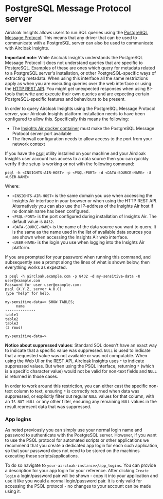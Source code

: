 # PostgreSQL Message Protocol server

Aircloak Insights allows users to run SQL queries using the [PostgreSQL Message
Protocol](https://www.postgresql.org/docs/current/static/protocol.html). This means that any driver that can be
used to communicate with a PostgreSQL server can also be used to communicate with Aircloak Insights.

**Important note**: While Aircloak Insights understands the PostgreSQL Message Protocol it does not understand
queries that are specific to PostgreSQL. Examples of these are ones which query for metadata related to a PostgreSQL server's
installation, or other PostgreSQL-specific ways of extracting metadata. When using this interface all the same restrictions apply
as when you are executing queries over the web interface or using the [HTTP REST API](/api.md).
You might get unexpected responses when using BI-tools that write and execute their own queries and
are expecting certain PostgreSQL-specific features and behaviours to be present.

In order to query Aircloak Insights using the PostgreSQL Message Protocol server, your Aircloak Insights platform
installation needs to have been configured to allow this. Specifically this means the following:

- The [Insights Air docker container](/ops/installation.md#insights-air) must make the PostgreSQL Message Protocol
  server port available
- The firewall configuration needs to allow access to the port from your network context

If you have the [psql](http://postgresguide.com/utilities/psql.html) utility installed on your machine and your
Aircloak Insights user account has access to a data source then you can quickly verify if the setup is working
or not with the following command:

```
psql -h <INSIGHTS-AIR-HOST> -p <PSQL-PORT> -d <DATA-SOURCE-NAME> -U <USER-NAME>
```

Where:

- `<INSIGHTS-AIR-HOST>` is the same domain you use when accessing the Insights Air interface in your browser or
  when using the HTTP REST API. Alternatively you can also use the IP-address of the Insights Air host if no
  domain name has been configured.
- `<PSQL-PORT>` is the port configured during installation of Insights Air. The default value is `8432`.
- `<DATA-SOURCE-NAME>` is the name of the data source you want to query. It is the same as the name used in the list of
  available data sources you are shown when accessing the Insights Air web interface.
- `<USER-NAME>` is the login you use when logging into the Insights Air platform.

If you are prompted for your password when running this command, and subsequently see a prompt along the lines of what
is shown below, then everything works as expected.

```
$ psql -h aircloak.example.com -p 8432 -d my-sensitive-data -U user@example.com
Password for user user@example.com:
psql (X.Y.Z, server A.B.C)
Type "help" for help.

my-sensitive-data=> SHOW TABLES;
     name
--------------
table1
table2
table3
(3 rows)

my-sensitive-data=>
```

**Notice about suppressed values**: Standard SQL doesn't have an exact way to indicate that a specific value was suppressed. `NULL` is used to indicate that a requested value was not available or was not computable. When using the Web UI or the REST API, Aircloak Insights uses `*` to indicate suppressed values. But when using the PSQL interface,
returning `*` (which is a specific character value) would not be valid for non-text fields and `NULL` is returned in those cases.

In order to work around this restriction, you can either cast the specific non-text column to text, ensuring `*` is correctly returned when data was suppressed, or explicitly filter out regular `NULL` values for that column, with an `IS NOT NULL` or any other filter, ensuring any remaining `NULL` values in the result represent data that was suppressed.

### App logins

As noted previously you can simply use your normal login name and password to authenticate with the PostgreSQL server.
However, if you want to use the PSQL protocol for automated scripts or other applications we recommend that you create
a dedicated app login for each such application, so that your password does not need to be stored on the machines
executing those scripts/applications.

To do so navigate to `your-aircloak-instance>/app_logins`. You can provide a description for your app login for your
reference. After clicking `Create login` a login/password pair will be shown - copy it into your application and use it
like you would a normal login/password pair. It is only valid for accessing the PSQL protocol - no changes to your
account can be made using it.
